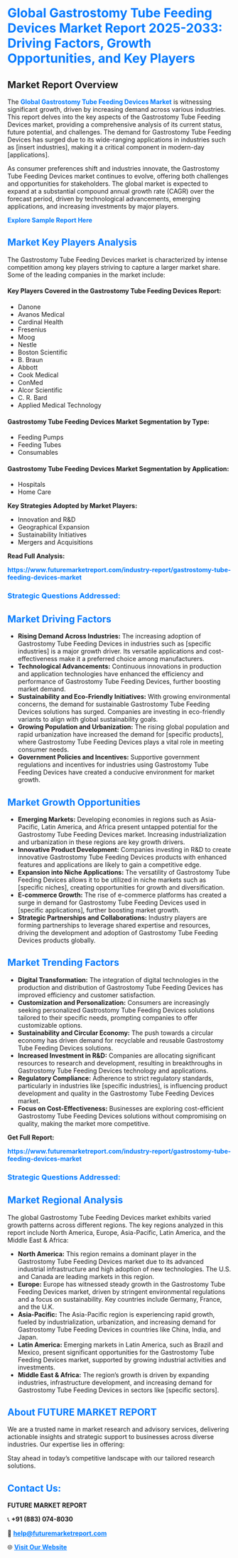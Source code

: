 <h1 style="color: #007BFF;">Global Gastrostomy Tube Feeding Devices Market Report 2025-2033: Driving Factors, Growth Opportunities, and Key Players</h1>

<section id="overview">
<h2>Market Report Overview</h2>
<p>The <a href="https://www.futuremarketreport.com/industry-report/gastrostomy-tube-feeding-devices-market" style="color: #007BFF; text-decoration: none;"><strong>Global Gastrostomy Tube Feeding Devices Market</strong></a> is witnessing significant growth, driven by increasing demand across various industries. This report delves into the key aspects of the Gastrostomy Tube Feeding Devices market, providing a comprehensive analysis of its current status, future potential, and challenges. The demand for Gastrostomy Tube Feeding Devices has surged due to its wide-ranging applications in industries such as [insert industries], making it a critical component in modern-day [applications].</p>
<p>As consumer preferences shift and industries innovate, the Gastrostomy Tube Feeding Devices market continues to evolve, offering both challenges and opportunities for stakeholders. The global market is expected to expand at a substantial compound annual growth rate (CAGR) over the forecast period, driven by technological advancements, emerging applications, and increasing investments by major players.</p>
</section>

<section id="overview">
<p><a href="https://www.futuremarketreport.com/request-sample/reportId=78405" style="color: #007BFF; text-decoration: none;"><strong>Explore Sample Report Here</strong></a></p>
</section>

<section id="key-players">
<h2 style="color: #007BFF;">Market Key Players Analysis</h2>
<p>The Gastrostomy Tube Feeding Devices market is characterized by intense competition among key players striving to capture a larger market share. Some of the leading companies in the market include:</p>
<h4>Key Players Covered in the Gastrostomy Tube Feeding Devices Report:</h4>
<ul><li>Danone</li><li>Avanos Medical</li><li>Cardinal Health</li><li>Fresenius</li><li>Moog</li><li>Nestle</li><li>Boston Scientific</li><li>B. Braun</li><li>Abbott</li><li>Cook Medical</li><li>ConMed</li><li>Alcor Scientific</li><li>C. R. Bard</li><li>Applied Medical Technology</li></ul>
<h4>Gastrostomy Tube Feeding Devices Market Segmentation by Type:</h4>
<ul><li>Feeding Pumps</li><li>Feeding Tubes</li><li>Consumables</li></ul>

<h4>Gastrostomy Tube Feeding Devices Market Segmentation by Application:</h4>
<ul><li>Hospitals</li><li>Home Care</li></ul>
<p><strong>Key Strategies Adopted by Market Players:</strong></p>
<ul>
<li>Innovation and R&D</li>
<li>Geographical Expansion</li>
<li>Sustainability Initiatives</li>
<li>Mergers and Acquisitions</li>
</ul>
</section>

<section>
<p><strong>Read Full Analysis: </strong></p><a href="https://www.futuremarketreport.com/industry-report/gastrostomy-tube-feeding-devices-market" style="color: #007BFF; text-decoration: none;"><strong>https://www.futuremarketreport.com/industry-report/gastrostomy-tube-feeding-devices-market</strong></a>
<h3 style="color: #007BFF;">Strategic Questions Addressed:</h3>
</section>

<section id="driving-factors">
<h2 style="color: #007BFF;">Market Driving Factors</h2>
<ul>
<li><strong>Rising Demand Across Industries:</strong> The increasing adoption of Gastrostomy Tube Feeding Devices in industries such as [specific industries] is a major growth driver. Its versatile applications and cost-effectiveness make it a preferred choice among manufacturers.</li>
<li><strong>Technological Advancements:</strong> Continuous innovations in production and application technologies have enhanced the efficiency and performance of Gastrostomy Tube Feeding Devices, further boosting market demand.</li>
<li><strong>Sustainability and Eco-Friendly Initiatives:</strong> With growing environmental concerns, the demand for sustainable Gastrostomy Tube Feeding Devices solutions has surged. Companies are investing in eco-friendly variants to align with global sustainability goals.</li>
<li><strong>Growing Population and Urbanization:</strong> The rising global population and rapid urbanization have increased the demand for [specific products], where Gastrostomy Tube Feeding Devices plays a vital role in meeting consumer needs.</li>
<li><strong>Government Policies and Incentives:</strong> Supportive government regulations and incentives for industries using Gastrostomy Tube Feeding Devices have created a conducive environment for market growth.</li>
</ul>
</section>

<section id="growth-opportunities">
<h2 style="color: #007BFF;">Market Growth Opportunities</h2>
<ul>
<li><strong>Emerging Markets:</strong> Developing economies in regions such as Asia-Pacific, Latin America, and Africa present untapped potential for the Gastrostomy Tube Feeding Devices market. Increasing industrialization and urbanization in these regions are key growth drivers.</li>
<li><strong>Innovative Product Development:</strong> Companies investing in R&D to create innovative Gastrostomy Tube Feeding Devices products with enhanced features and applications are likely to gain a competitive edge.</li>
<li><strong>Expansion into Niche Applications:</strong> The versatility of Gastrostomy Tube Feeding Devices allows it to be utilized in niche markets such as [specific niches], creating opportunities for growth and diversification.</li>
<li><strong>E-commerce Growth:</strong> The rise of e-commerce platforms has created a surge in demand for Gastrostomy Tube Feeding Devices used in [specific applications], further boosting market growth.</li>
<li><strong>Strategic Partnerships and Collaborations:</strong> Industry players are forming partnerships to leverage shared expertise and resources, driving the development and adoption of Gastrostomy Tube Feeding Devices products globally.</li>
</ul>
</section>

<section id="trending-factors">
<h2 style="color: #007BFF;">Market Trending Factors</h2>
<ul>
<li><strong>Digital Transformation:</strong> The integration of digital technologies in the production and distribution of Gastrostomy Tube Feeding Devices has improved efficiency and customer satisfaction.</li>
<li><strong>Customization and Personalization:</strong> Consumers are increasingly seeking personalized Gastrostomy Tube Feeding Devices solutions tailored to their specific needs, prompting companies to offer customizable options.</li>
<li><strong>Sustainability and Circular Economy:</strong> The push towards a circular economy has driven demand for recyclable and reusable Gastrostomy Tube Feeding Devices solutions.</li>
<li><strong>Increased Investment in R&D:</strong> Companies are allocating significant resources to research and development, resulting in breakthroughs in Gastrostomy Tube Feeding Devices technology and applications.</li>
<li><strong>Regulatory Compliance:</strong> Adherence to strict regulatory standards, particularly in industries like [specific industries], is influencing product development and quality in the Gastrostomy Tube Feeding Devices market.</li>
<li><strong>Focus on Cost-Effectiveness:</strong> Businesses are exploring cost-efficient Gastrostomy Tube Feeding Devices solutions without compromising on quality, making the market more competitive.</li>
</ul>
</section>

<section>
<p><strong>Get Full Report: </strong></p><a href="https://www.futuremarketreport.com/industry-report/gastrostomy-tube-feeding-devices-market" style="color: #007BFF; text-decoration: none;"><strong>https://www.futuremarketreport.com/industry-report/gastrostomy-tube-feeding-devices-market</strong></a>
<h3 style="color: #007BFF;">Strategic Questions Addressed:</h3>
</section>


<section id="regional-analysis">
<h2 style="color: #007BFF;">Market Regional Analysis</h2>
<p>The global Gastrostomy Tube Feeding Devices market exhibits varied growth patterns across different regions. The key regions analyzed in this report include North America, Europe, Asia-Pacific, Latin America, and the Middle East & Africa:</p>
<ul>
<li><strong>North America:</strong> This region remains a dominant player in the Gastrostomy Tube Feeding Devices market due to its advanced industrial infrastructure and high adoption of new technologies. The U.S. and Canada are leading markets in this region.</li>
<li><strong>Europe:</strong> Europe has witnessed steady growth in the Gastrostomy Tube Feeding Devices market, driven by stringent environmental regulations and a focus on sustainability. Key countries include Germany, France, and the U.K.</li>
<li><strong>Asia-Pacific:</strong> The Asia-Pacific region is experiencing rapid growth, fueled by industrialization, urbanization, and increasing demand for Gastrostomy Tube Feeding Devices in countries like China, India, and Japan.</li>
<li><strong>Latin America:</strong> Emerging markets in Latin America, such as Brazil and Mexico, present significant opportunities for the Gastrostomy Tube Feeding Devices market, supported by growing industrial activities and investments.</li>
<li><strong>Middle East & Africa:</strong> The region’s growth is driven by expanding industries, infrastructure development, and increasing demand for Gastrostomy Tube Feeding Devices in sectors like [specific sectors].</li>
</ul>
</section>

<footer>
<h2 style="color: #007BFF;">About FUTURE MARKET REPORT</h2>
<p>We are a trusted name in market research and advisory services, delivering actionable insights and strategic support to businesses across diverse industries. Our expertise lies in offering:</p>

<p>Stay ahead in today’s competitive landscape with our tailored research solutions.</p>

<h2 style="color: #007BFF;">Contact Us:</h2>
<p><strong>FUTURE MARKET REPORT</strong></p>
<p>📞 <strong>+91 (883) 074-8030</strong></p>
<p>📧 <strong><a href="mailto:help@futuremarketreport.com" style="color: #007BFF;">help@futuremarketreport.com</a></strong></p>
<p>🌐 <strong><a href="https://www.futuremarketreport.com/" style="color: #007BFF;">Visit Our Website</a></strong></p>
</footer>